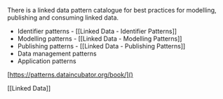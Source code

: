 There is a linked data pattern catalogue for best practices for modelling, publishing and consuming linked data.

- Identifier patterns - [[Linked Data - Identifier Patterns]]
- Modelling patterns - [[Linked Data - Modelling Patterns]]
- Publishing patterns - [[Linked Data - Publishing Patterns]]
- Data management patterns
- Application patterns

[https://patterns.dataincubator.org/book/]()

[[Linked Data]]